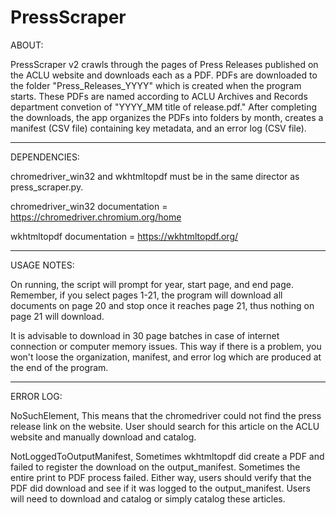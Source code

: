 # PressScraper

ABOUT:

PressScraper v2 crawls through the pages of Press Releases published on the ACLU website and downloads each as a PDF. PDFs are downloaded to the folder "Press_Releases_YYYY" which is created when the program starts. These PDFs are named according to ACLU Archives and Records department convetion of "YYYY_MM title of release.pdf." After completing the downloads, the app organizes the PDFs into folders by month, creates a manifest (CSV file) containing key metadata, and an error log (CSV file).

----------------------------------------------------

DEPENDENCIES:

chromedriver_win32 and wkhtmltopdf must be in the same director as press_scraper.py.

chromedriver_win32 documentation = https://chromedriver.chromium.org/home

wkhtmltopdf documentation = https://wkhtmltopdf.org/

----------------------------------------------------

USAGE NOTES:

On running, the script will prompt for year, start page, and end page. Remember, if you select pages 1-21, the program will download all documents on page 20 and stop once it reaches page 21, thus nothing on page 21 will download.

It is advisable to download in 30 page batches in case of internet connection or computer memory issues. This way if there is a problem, you won't loose the organization, manifest, and error log which are produced at the end of the program.

----------------------------------------------------

ERROR LOG:

NoSuchElement, This means that the chromedriver could not find the press release link on the website. User should search for this article on the ACLU website and manually download and catalog.

NotLoggedToOutputManifest, Sometimes wkhtmltopdf did create a PDF and failed to register the download on the output_manifest. Sometimes the entire print to PDF process failed. Either way, users should verify that the PDF did download and see if it was logged to the output_manifest. Users will need to download and catalog or simply catalog these articles.
